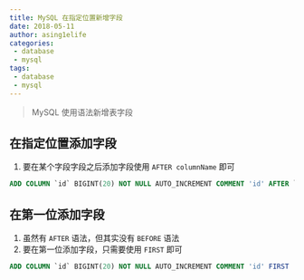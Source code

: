 ```yaml
---
title: MySQL 在指定位置新增字段
date: 2018-05-11
author: asing1elife
categories:
 - database
 - mysql
tags:
 - database
 - mysql
---
```

> MySQL 使用语法新增表字段  

## 在指定位置添加字段
1. 要在某个字段字段之后添加字段使用 `AFTER columnName` 即可

```sql
ADD COLUMN `id` BIGINT(20) NOT NULL AUTO_INCREMENT COMMENT 'id' AFTER `name`
```

## 在第一位添加字段
1. 虽然有 `AFTER` 语法，但其实没有 `BEFORE` 语法
2. 要在第一位添加字段，只需要使用 `FIRST` 即可

```sql
ADD COLUMN `id` BIGINT(20) NOT NULL AUTO_INCREMENT COMMENT 'id' FIRST
```